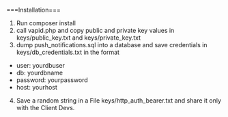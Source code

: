 ===Installation===
1. Run composer install
2. call vapid.php and copy public and private key values in keys/public_key.txt and keys/private_key.txt
3. dump push_notifications.sql into a database and save credentials in keys/db_credentials.txt in the format
- user: yourdbuser
- db: yourdbname
- password: yourpassword
- host: yourhost
4. Save a random string in a File keys/http_auth_bearer.txt and share it only with the Client Devs.